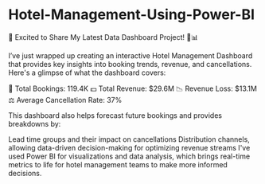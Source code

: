 # Hotel-Management-Using-Power-BI

🚀 Excited to Share My Latest Data Dashboard Project! 🏨📊

I’ve just wrapped up creating an interactive Hotel Management Dashboard that provides key insights into booking trends, revenue, and cancellations. 
Here's a glimpse of what the dashboard covers:

💼 Total Bookings: 119.4K
💵 Total Revenue: $29.6M
📉 Revenue Loss: $13.1M
⚖️ Average Cancellation Rate: 37%

This dashboard also helps forecast future bookings and provides breakdowns by:

Lead time groups and their impact on cancellations
Distribution channels, allowing data-driven decision-making for optimizing revenue streams
I've used Power BI for visualizations and data analysis, which brings real-time metrics to life for hotel management teams to make more informed decisions.

